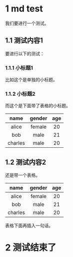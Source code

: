 # 1 md test
我们要进行一个测试。

## 1.1 测试内容1
要进行以下的测试：

### 1.1.1 小标题1
比如这个是单独的小标题。

### 1.1.2 小标题2
而这个是下面带了表格的小标题。

|name|gender|age|
|:--:|:---:|:---:|
|alice|female|20|
|bob|male|21|
|charles|male|20|

## 1.2 测试内容2
还是带一个表格。

|name|gender|age|
|:--:|:---:|:---:|
|alice|female|20|
|bob|male|21|
|charles|male|20|

表格下面再插入一句话。

# 2 测试结束了
